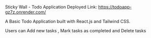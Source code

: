 Sticky Wall - Todo Application
Deployed Link: https://todoapp-gz7z.onrender.com/

A Basic Todo Application built with React.js and Tailwind CSS.

Users can Add new tasks , Mark tasks as completed and Delete tasks
